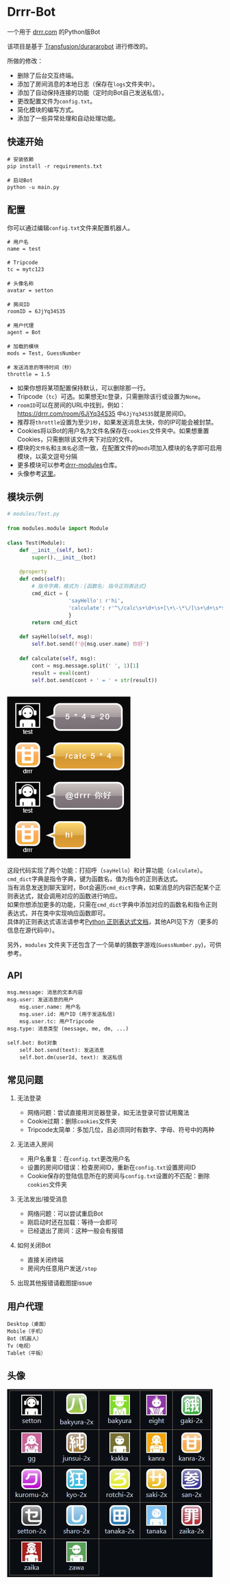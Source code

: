 # Drrr-Bot

一个用于 [drrr.com](https://drrr.com) 的Python版Bot

该项目是基于 [Transfusion/durararobot](https://github.com/Transfusion/durararobot) 进行修改的。

所做的修改：
* 删除了后台交互终端。
* 添加了房间消息的本地日志（保存在`logs`文件夹中）。
* 添加了自动保持连接的功能（定时向Bot自己发送私信）。
* 更改配置文件为`config.txt`。
* 简化模块的编写方式。
* 添加了一些异常处理和自动处理功能。



## 快速开始

```
# 安装依赖
pip install -r requirements.txt

# 启动Bot
python -u main.py
```



## 配置

你可以通过编辑`config.txt`文件来配置机器人。

```
# 用户名
name = test

# Tripcode
tc = mytc123

# 头像名称
avatar = setton

# 房间ID
roomID = 6JjYq34S35

# 用户代理
agent = Bot

# 加载的模块
mods = Test, GuessNumber

# 发送消息的等待时间（秒）
throttle = 1.5
```

* 如果你想将某项配置保持默认，可以删除那一行。
* Tripcode（`tc`）可选。如果想无tc登录，只需删除该行或设置为`None`。
* `roomID`可以在房间的URL中找到，例如：https://drrr.com/room/6JjYq34S35 中`6JjYq34S35`就是房间ID。
* 推荐将`throttle`设置为至少`1秒`，如果发送消息太快，你的IP可能会被封禁。
* Cookies将以Bot的用户名为文件名保存在`cookies`文件夹中。如果想重置Cookies，只需删除该文件夹下对应的文件。
* 模块的`文件名`和`主类名`必须一致，在配置文件的`mods`项加入模块的名字即可启用模块，以英文逗号分隔
* 更多模块可以参考[drrr-modules](https://github.com/stozn/drrr-modules)仓库。
* 头像参考[这里](#avatar)。



## 模块示例

```python
# modules/Test.py

from modules.module import Module

class Test(Module):
    def __init__(self, bot):
        super().__init__(bot)

    @property
    def cmds(self):
        # 指令字典，格式为：{函数名: 指令正则表达式}
        cmd_dict = {
                    'sayHello': r'hi',
                    'calculate': r'^\/calc\s+\d+\s+[\+\-\*\/]\s+\d+\s*$'
                    }
        return cmd_dict
    
    def sayHello(self, msg):
        self.bot.send(f'@{msg.user.name} 你好')
    
    def calculate(self, msg):
        cont = msg.message.split(' ', 1)[1]
        result = eval(cont)
        self.bot.send(cont + ' = ' + str(result))
        
```
![聊天室截图](example.png)

这段代码实现了两个功能：打招呼（`sayHello`）和计算功能（`calculate`）。  
`cmd_dict`字典是指令字典，键为函数名，值为指令的正则表达式。  
当有消息发送到聊天室时，Bot会遍历`cmd_dict`字典，如果消息的内容匹配某个正则表达式，就会调用对应的函数进行响应。  
如果你想添加更多的功能，只需在`cmd_dict`字典中添加对应的函数名和指令正则表达式，并在类中实现响应函数即可。  
具体的正则表达式语法请参考[Python 正则表达式文档](https://docs.python.org/zh-cn/3/library/re.html)，其他API见下方（更多的信息在源代码中）。  
  
另外，`modules` 文件夹下还包含了一个简单的猜数字游戏(`GuessNumber.py`)，可供参考。


## API

```
msg.message: 消息的文本内容
msg.user: 发送消息的用户
    msg.user.name: 用户名
    msg.user.id: 用户ID (用于发送私信)
    msg.user.tc: 用户Tripcode
msg.type: 消息类型 (message, me, dm, ...)

self.bot: Bot对象
    self.bot.send(text): 发送消息
    self.bot.dm(userId, text): 发送私信
```


## 常见问题

1. 无法登录
	- 网络问题：尝试直接用浏览器登录，如无法登录可尝试用魔法
	- Cookie过期：删除`cookies`文件夹
	- Tripcode太简单：多加几位，且必须同时有数字、字母、符号中的两种

2. 无法进入房间
    - 用户名重复：在`config.txt`更改用户名
	- 设置的房间ID错误：检查房间ID，重新在`config.txt`设置房间ID
	- Cookie保存的登陆信息所在的房间与`config.txt`设置的不匹配：删除`cookies`文件夹

3. 无法发出/接受消息
    - 网络问题：可以尝试重启Bot
	- 刚启动时还在加载：等待一会即可
	- 已经退出了房间：这种一般会有报错

4. 如何关闭Bot
    - 直接关闭终端
    - 房间内任意用户发送`/stop`

5. 出现其他报错请截图提issue


## 用户代理

```
Desktop（桌面）
Mobile（手机）
Bot（机器人）
Tv（电视）
Tablet（平板）
```


## 头像<a name="avatar"></a>

![Avatar](avatar.jpg)